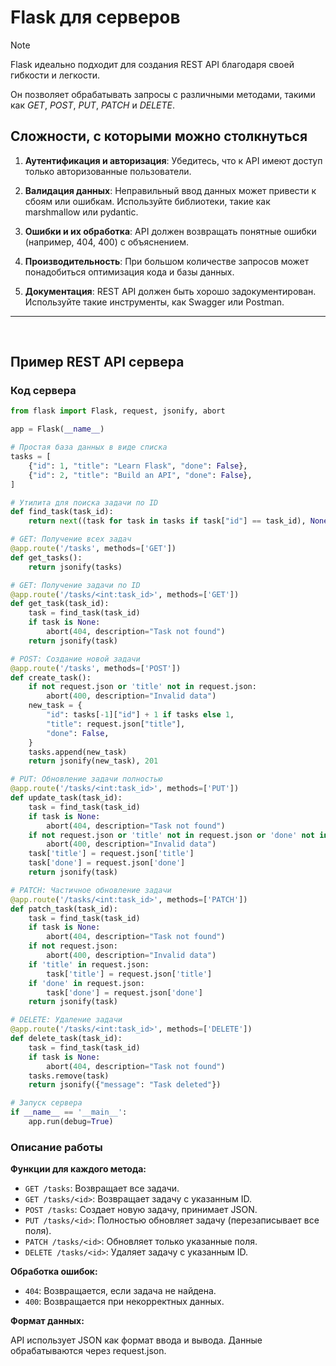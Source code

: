 # Flask для серверов

> [!NOTE]
> Flask идеально подходит для создания REST API благодаря своей гибкости и легкости. 
> 
> Он позволяет обрабатывать запросы с различными методами, такими как *GET*, *POST*, *PUT*, *PATCH* и *DELETE*.


## **Сложности, с которыми можно столкнуться**

1. **Аутентификация и авторизация**: Убедитесь, что к API имеют доступ только авторизованные пользователи.
   
2. **Валидация данных**: Неправильный ввод данных может привести к сбоям или ошибкам. Используйте библиотеки, такие как marshmallow или pydantic.

3. **Ошибки и их обработка**: API должен возвращать понятные ошибки (например, 404, 400) с объяснением.

4. **Производительность**: При большом количестве запросов может понадобиться оптимизация кода и базы данных.

5. **Документация**: REST API должен быть хорошо задокументирован. Используйте такие инструменты, как Swagger или Postman.

---

<br>

## **Пример REST API сервера**

### Код сервера

```python
from flask import Flask, request, jsonify, abort

app = Flask(__name__)

# Простая база данных в виде списка
tasks = [
    {"id": 1, "title": "Learn Flask", "done": False},
    {"id": 2, "title": "Build an API", "done": False},
]

# Утилита для поиска задачи по ID
def find_task(task_id):
    return next((task for task in tasks if task["id"] == task_id), None)

# GET: Получение всех задач
@app.route('/tasks', methods=['GET'])
def get_tasks():
    return jsonify(tasks)

# GET: Получение задачи по ID
@app.route('/tasks/<int:task_id>', methods=['GET'])
def get_task(task_id):
    task = find_task(task_id)
    if task is None:
        abort(404, description="Task not found")
    return jsonify(task)

# POST: Создание новой задачи
@app.route('/tasks', methods=['POST'])
def create_task():
    if not request.json or 'title' not in request.json:
        abort(400, description="Invalid data")
    new_task = {
        "id": tasks[-1]["id"] + 1 if tasks else 1,
        "title": request.json["title"],
        "done": False,
    }
    tasks.append(new_task)
    return jsonify(new_task), 201

# PUT: Обновление задачи полностью
@app.route('/tasks/<int:task_id>', methods=['PUT'])
def update_task(task_id):
    task = find_task(task_id)
    if task is None:
        abort(404, description="Task not found")
    if not request.json or 'title' not in request.json or 'done' not in request.json:
        abort(400, description="Invalid data")
    task['title'] = request.json['title']
    task['done'] = request.json['done']
    return jsonify(task)

# PATCH: Частичное обновление задачи
@app.route('/tasks/<int:task_id>', methods=['PATCH'])
def patch_task(task_id):
    task = find_task(task_id)
    if task is None:
        abort(404, description="Task not found")
    if not request.json:
        abort(400, description="Invalid data")
    if 'title' in request.json:
        task['title'] = request.json['title']
    if 'done' in request.json:
        task['done'] = request.json['done']
    return jsonify(task)

# DELETE: Удаление задачи
@app.route('/tasks/<int:task_id>', methods=['DELETE'])
def delete_task(task_id):
    task = find_task(task_id)
    if task is None:
        abort(404, description="Task not found")
    tasks.remove(task)
    return jsonify({"message": "Task deleted"})

# Запуск сервера
if __name__ == '__main__':
    app.run(debug=True)

```


### Описание работы

**Функции для каждого метода:**

- `GET /tasks`: Возвращает все задачи.
- `GET /tasks/<id>`: Возвращает задачу с указанным ID.
- `POST /tasks`: Создает новую задачу, принимает JSON.
- `PUT /tasks/<id>`: Полностью обновляет задачу (перезаписывает все поля).
- `PATCH /tasks/<id>`: Обновляет только указанные поля.
- `DELETE /tasks/<id>`: Удаляет задачу с указанным ID.

**Обработка ошибок:**

- `404`: Возвращается, если задача не найдена.
- `400`: Возвращается при некорректных данных.

**Формат данных:**

API использует JSON как формат ввода и вывода.
Данные обрабатываются через request.json.